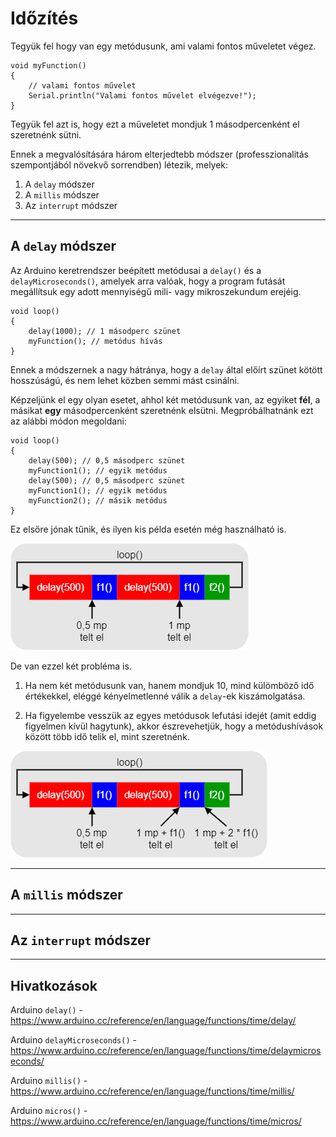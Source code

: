 # Időzítés

Tegyük fel hogy van egy metódusunk, ami valami fontos műveletet végez.

```arduino
void myFunction()
{
    // valami fontos művelet
    Serial.println("Valami fontos művelet elvégezve!");
}
```

Tegyük fel azt is, hogy ezt a műveletet mondjuk 1 másodpercenként el szeretnénk sütni.

Ennek a megvalósítására három elterjedtebb módszer (professzionalitás szempontjából növekvő sorrendben) létezik, melyek:

1. A `delay` módszer
2. A `millis` módszer
3. Az `interrupt` módszer

---
## A `delay` módszer

Az Arduino keretrendszer beépített metódusai a `delay()` és a `delayMicroseconds()`, amelyek arra valóak, hogy a program futását megállítsuk egy adott mennyiségű mili- vagy mikroszekundum erejéig.

```arduino
void loop()
{
    delay(1000); // 1 másodperc szünet
    myFunction(); // metódus hívás
}
```

Ennek a módszernek a nagy hátránya, hogy a `delay` által előírt szünet kötött hosszúságú, és nem lehet közben semmi mást csinálni.

Képzeljünk el egy olyan esetet, ahhol két metódusunk van, az egyiket **fél**, a másikat **egy** másodpercenként szeretnénk elsütni. Megpróbálhatnánk ezt az alábbi módon megoldani:

```arduino
void loop()
{
    delay(500); // 0,5 másodperc szünet
    myFunction1(); // egyik metódus
    delay(500); // 0,5 másodperc szünet
    myFunction1(); // egyik metódus
    myFunction2(); // másik metódus
}
```

Ez elsőre jónak tűnik, és ilyen kis példa esetén még használható is.

![](img/delay1.png)

De van ezzel két probléma is.

1. Ha nem két metódusunk van, hanem mondjuk 10, mind külömböző idő értékekkel, eléggé kényelmetlenné válik a `delay`-ek kiszámolgatása.

2. Ha figyelembe vesszük az egyes metódusok lefutási idejét (amit eddig figyelmen kívül hagytunk), akkor észrevehetjük, hogy a metódushívások között több idő telik el, mint szeretnénk.

![](img/delay2.png)

---
## A `millis` módszer

---
## Az `interrupt` módszer

---
## Hivatkozások

Arduino `delay()` - https://www.arduino.cc/reference/en/language/functions/time/delay/

Arduino `delayMicroseconds()` - https://www.arduino.cc/reference/en/language/functions/time/delaymicroseconds/

Arduino `millis()` - https://www.arduino.cc/reference/en/language/functions/time/millis/

Arduino `micros()` - https://www.arduino.cc/reference/en/language/functions/time/micros/